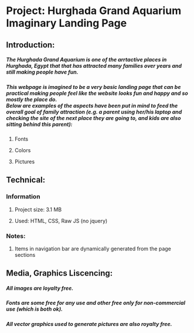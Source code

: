 # Project: Hurghada Grand Aquarium Imaginary Landing Page

## Introduction:

##### The Hurghada Grand Aquarium is one of the arrtactive places in Hurghada, Egypt that that has attracted many families over years and still making people have fun.

##### This webpage is imagined to be a very basic landing page that can be practical making people feel like the website looks fun and happy and so mostly the place do. <br>Below are examples of the aspects have been put in mind to feed the overall goal of family attraction (e.g. a parent using her/his laptop and checking the site of the next place they are going to, and kids are also sitting behind this parent):

1. Fonts

2. Colors

3. Pictures



## Technical:
### Information

1. Project size: 3.1 MB

2. Used: HTML, CSS, Raw JS (no jquery)

### Notes:
1. Items in navigation bar are dynamically generated from the page sections


## Media, Graphics Liscencing:

##### All images are loyalty free.

##### Fonts are some free for any use and other free only for non-commercial use (which is both ok).

##### All vector graphics used to generate pictures are also royalty free.


